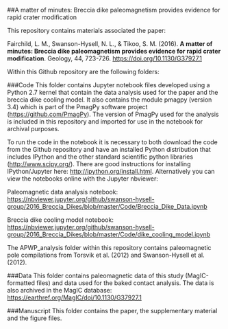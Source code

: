 ##A matter of minutes: Breccia dike paleomagnetism provides evidence for rapid crater modification

This repository contains materials associated the paper:

Fairchild, L. M., Swanson-Hysell, N. L., & Tikoo, S. M. (2016). **A matter of minutes: Breccia dike paleomagnetism provides evidence for rapid crater modification**. Geology, 44, 723-726. https://doi.org/10.1130/G37927.1

Within this Github repository are the following folders:

###Code
This folder contains Jupyter notebook files developed using a Python 2.7 kernel that contain the data analysis used for the paper and the breccia dike cooling model. It also contains the module pmagpy (version 3.4) which is part of the PmagPy software project (https://github.com/PmagPy). The version of PmagPy used for the analysis is included in this repository and imported for use in the notebook for archival purposes.

To run the code in the notebook it is necessary to both download the code from the Github repository and have an installed Python distribution that includes IPython and the other standard scientific python libraries (http://www.scipy.org/). There are good instructions for installing IPython/Jupyter here: http://ipython.org/install.html. Alternatively you can view the notebooks online with the Jupyter nbviewer:

Paleomagnetic data analysis notebook:
https://nbviewer.jupyter.org/github/swanson-hysell-group/2016_Breccia_Dikes/blob/master/Code/Breccia_Dike_Data.ipynb

Breccia dike cooling model notebook:
https://nbviewer.jupyter.org/github/swanson-hysell-group/2016_Breccia_Dikes/blob/master/Code/dike_cooling_model.ipynb

The APWP_analysis folder within this repository contains paleomagnetic pole compilations from Torsvik et al. (2012) and Swanson-Hysell et al. (2012).

###Data
This folder contains paleomagnetic data of this study (MagIC-formatted files) and data used for the baked contact analysis. The data is also archived in the MagIC database: https://earthref.org/MagIC/doi/10.1130/G37927.1

###Manuscript
This folder contains the paper, the supplementary material and the figure files.
